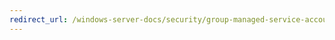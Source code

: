 ```yaml
---
redirect_url: /windows-server-docs/security/group-managed-service-accounts/security-options/network-security-restrict-ntlm-add-server-exceptions-in-this-domain.md
---
```

